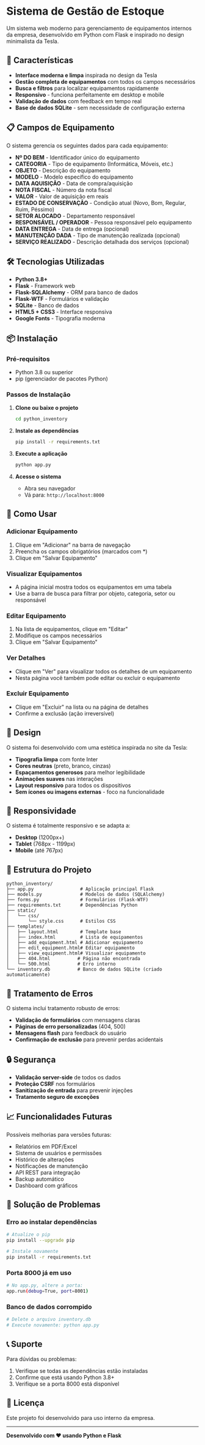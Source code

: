 # Sistema de Gestão de Estoque

Um sistema web moderno para gerenciamento de equipamentos internos da empresa, desenvolvido em Python com Flask e inspirado no design minimalista da Tesla.

## 🚀 Características

- **Interface moderna e limpa** inspirada no design da Tesla
- **Gestão completa de equipamentos** com todos os campos necessários
- **Busca e filtros** para localizar equipamentos rapidamente
- **Responsivo** - funciona perfeitamente em desktop e mobile
- **Validação de dados** com feedback em tempo real
- **Base de dados SQLite** - sem necessidade de configuração externa

## 📋 Campos de Equipamento

O sistema gerencia os seguintes dados para cada equipamento:

- **Nº DO BEM** - Identificador único do equipamento
- **CATEGORIA** - Tipo de equipamento (Informática, Móveis, etc.)
- **OBJETO** - Descrição do equipamento
- **MODELO** - Modelo específico do equipamento
- **DATA AQUISIÇÃO** - Data de compra/aquisição
- **NOTA FISCAL** - Número da nota fiscal
- **VALOR** - Valor de aquisição em reais
- **ESTADO DE CONSERVAÇÃO** - Condição atual (Novo, Bom, Regular, Ruim, Péssimo)
- **SETOR ALOCADO** - Departamento responsável
- **RESPONSÁVEL / OPERADOR** - Pessoa responsável pelo equipamento
- **DATA ENTREGA** - Data de entrega (opcional)
- **MANUTENÇÃO DADA** - Tipo de manutenção realizada (opcional)
- **SERVIÇO REALIZADO** - Descrição detalhada dos serviços (opcional)

## 🛠️ Tecnologias Utilizadas

- **Python 3.8+**
- **Flask** - Framework web
- **Flask-SQLAlchemy** - ORM para banco de dados
- **Flask-WTF** - Formulários e validação
- **SQLite** - Banco de dados
- **HTML5 + CSS3** - Interface responsiva
- **Google Fonts** - Tipografia moderna

## 📦 Instalação

### Pré-requisitos

- Python 3.8 ou superior
- pip (gerenciador de pacotes Python)

### Passos de Instalação

1. **Clone ou baixe o projeto**
   ```bash
   cd python_inventory
   ```

2. **Instale as dependências**
   ```bash
   pip install -r requirements.txt
   ```

3. **Execute a aplicação**
   ```bash
   python app.py
   ```

4. **Acesse o sistema**
   - Abra seu navegador
   - Vá para: `http://localhost:8000`

## 🎯 Como Usar

### Adicionar Equipamento
1. Clique em "Adicionar" na barra de navegação
2. Preencha os campos obrigatórios (marcados com *)
3. Clique em "Salvar Equipamento"

### Visualizar Equipamentos
- A página inicial mostra todos os equipamentos em uma tabela
- Use a barra de busca para filtrar por objeto, categoria, setor ou responsável

### Editar Equipamento
1. Na lista de equipamentos, clique em "Editar"
2. Modifique os campos necessários
3. Clique em "Salvar Equipamento"

### Ver Detalhes
- Clique em "Ver" para visualizar todos os detalhes de um equipamento
- Nesta página você também pode editar ou excluir o equipamento

### Excluir Equipamento
- Clique em "Excluir" na lista ou na página de detalhes
- Confirme a exclusão (ação irreversível)

## 🎨 Design

O sistema foi desenvolvido com uma estética inspirada no site da Tesla:

- **Tipografia limpa** com fonte Inter
- **Cores neutras** (preto, branco, cinzas)
- **Espaçamentos generosos** para melhor legibilidade
- **Animações suaves** nas interações
- **Layout responsivo** para todos os dispositivos
- **Sem ícones ou imagens externas** - foco na funcionalidade

## 📱 Responsividade

O sistema é totalmente responsivo e se adapta a:
- **Desktop** (1200px+)
- **Tablet** (768px - 1199px)
- **Mobile** (até 767px)

## 🔧 Estrutura do Projeto

```
python_inventory/
├── app.py                 # Aplicação principal Flask
├── models.py              # Modelos de dados (SQLAlchemy)
├── forms.py               # Formulários (Flask-WTF)
├── requirements.txt       # Dependências Python
├── static/
│   └── css/
│       └── style.css      # Estilos CSS
├── templates/
│   ├── layout.html        # Template base
│   ├── index.html         # Lista de equipamentos
│   ├── add_equipment.html # Adicionar equipamento
│   ├── edit_equipment.html# Editar equipamento
│   ├── view_equipment.html# Visualizar equipamento
│   ├── 404.html          # Página não encontrada
│   └── 500.html          # Erro interno
└── inventory.db          # Banco de dados SQLite (criado automaticamente)
```

## 🚨 Tratamento de Erros

O sistema inclui tratamento robusto de erros:
- **Validação de formulários** com mensagens claras
- **Páginas de erro personalizadas** (404, 500)
- **Mensagens flash** para feedback do usuário
- **Confirmação de exclusão** para prevenir perdas acidentais

## 🔒 Segurança

- **Validação server-side** de todos os dados
- **Proteção CSRF** nos formulários
- **Sanitização de entrada** para prevenir injeções
- **Tratamento seguro de exceções**

## 📈 Funcionalidades Futuras

Possíveis melhorias para versões futuras:
- Relatórios em PDF/Excel
- Sistema de usuários e permissões
- Histórico de alterações
- Notificações de manutenção
- API REST para integração
- Backup automático
- Dashboard com gráficos

## 🐛 Solução de Problemas

### Erro ao instalar dependências
```bash
# Atualize o pip
pip install --upgrade pip

# Instale novamente
pip install -r requirements.txt
```

### Porta 8000 já em uso
```bash
# No app.py, altere a porta:
app.run(debug=True, port=8001)
```

### Banco de dados corrompido
```bash
# Delete o arquivo inventory.db
# Execute novamente: python app.py
```

## 📞 Suporte

Para dúvidas ou problemas:
1. Verifique se todas as dependências estão instaladas
2. Confirme que está usando Python 3.8+
3. Verifique se a porta 8000 está disponível

## 📄 Licença

Este projeto foi desenvolvido para uso interno da empresa.

---

**Desenvolvido com ❤️ usando Python e Flask**
